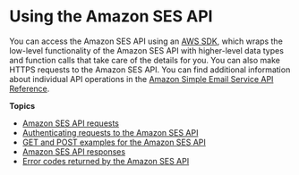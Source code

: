 # Using the Amazon SES API<a name="using-ses-api"></a>

You can access the Amazon SES API using an [AWS SDK](https://aws.amazon.com/tools/), which wraps the low\-level functionality of the Amazon SES API with higher\-level data types and function calls that take care of the details for you\. You can also make HTTPS requests to the Amazon SES API\. You can find additional information about individual API operations in the [Amazon Simple Email Service API Reference](https://docs.aws.amazon.com/ses/latest/APIReference/)\.

**Topics**
+ [Amazon SES API requests](using-ses-api-requests.md)
+ [Authenticating requests to the Amazon SES API](using-ses-api-authentication.md)
+ [GET and POST examples for the Amazon SES API](using-ses-api-examples.md)
+ [Amazon SES API responses](using-ses-api-responses.md)
+ [Error codes returned by the Amazon SES API](using-ses-api-error-codes.md)